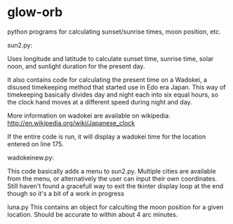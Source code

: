 # glow-orb
python programs for calculating sunset/sunrise times, moon position, etc.

sun2.py:

Uses longitude and latitude to calculate sunset time, sunrise time, solar noon,
and sunlight duration for the present day.

It also contains code for calculating the present time on a Wadokei, a
disused timekeeping method that started use in Edo era Japan. This way
of timekeeping basically divides day and night each into six equal
hours, so the clock hand moves at a different speed during night and
day.

More information on wadokei are available on wikipedia:
http://en.wikipedia.org/wiki/Japanese_clock

If the entire code is run, it will display a wadokei time for the
location entered on line 175.

wadokeinew.py:

This code basically adds a menu to sun2.py. Multiple cities are available from the menu, or alternatively the user
can input their own coordinates. Still haven't found a gracefull way to exit the tkinter display loop at the end though
so it's a bit of a work in progress

luna.py
This contains an object for calculting the moon position for a given location. Should be accurate to within about 4 arc minutes.

